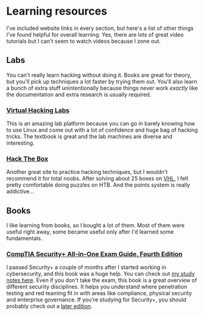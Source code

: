 # Learning resources
I've included website links in every section, but here's a list of other things I've found helpful for overall learning. Yes, there are lots of great video tutorials but I can't seem to watch videos because I zone out.

## Labs
You can't really learn hacking without doing it. Books are great for theory, but you'll pick up techniques a lot faster by trying them out. You'll also learn a bunch of extra stuff unintentionally because things never work *exactly* like the documentation and extra research is usually required. 

### [Virtual Hacking Labs](https://www.virtualhackinglabs.com/)
This is an amazing lab platform because you can go in barely knowing how to use Linux and come out with a lot of confidence and huge bag of hacking tricks. The textbook is great and the lab machines are diverse and interesting.

### [Hack The Box](https://www.hackthebox.eu/)
Another great site to practice hacking techniques, but I wouldn't recommend it for total noobs. After solving about 25 boxes on [VHL](https://www.virtualhackinglabs.com/), I felt pretty comfortable doing puzzles on HTB. And the points system is really addictive...

## Books
I like learning from books, so I bought a lot of them. Most of them were useful right away, some became useful only after I'd learned some fundamentals.

### [CompTIA Security+ All-in-One Exam Guide, Fourth Edition](https://www.amazon.com/CompTIA-Security-Guide-Fourth-SY0-401/dp/0071841245)
I passed Security+ a couple of months after I started working in cybersecurity, and this book was a huge help. You can check out [my study notes here](https://docs.google.com/document/d/1na4k4uGhpQA30pd02DrLYe2r2ukBwzUQ_CcA52Jn7Zs/edit?usp=sharing). Even if you don't take the exam, this book is a great overview of different security disciplines. It helps you understand where penetration testing and red teaming fit in with areas like compliance, physical security and enterprise governance. If you're studying for Security+, you should probably check out a [later edition](https://www.amazon.com/CompTIA-Security-Guide-Fifth-SY0-501/dp/1260019322/ref=pd_lpo_sbs_14_t_1?_encoding=UTF8&psc=1&refRID=KBMRK6TWZK5PVTADXDJC).

